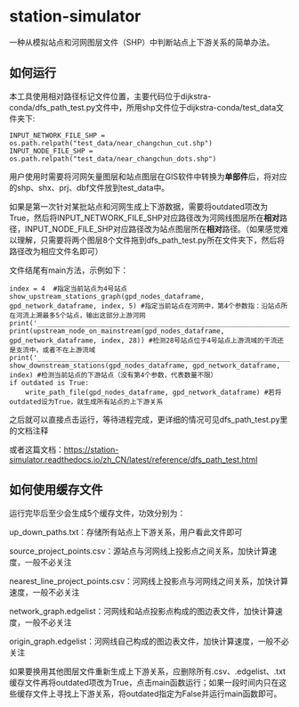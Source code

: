 # station-simulator

一种从模拟站点和河网图层文件（SHP）中判断站点上下游关系的简单办法。

如何运行
------
本工具使用相对路径标记文件位置，主要代码位于dijkstra-conda/dfs_path_test.py文件中，所用shp文件位于dijkstra-conda/test_data文件夹下:
```
INPUT_NETWORK_FILE_SHP = os.path.relpath("test_data/near_changchun_cut.shp")
INPUT_NODE_FILE_SHP = os.path.relpath("test_data/near_changchun_dots.shp")
```
用户使用时需要将河网矢量图层和站点图层在GIS软件中转换为**单部件**后，将对应的shp、shx、prj、dbf文件放到test_data中。

如果是第一次针对某批站点和河网生成上下游数据，需要将outdated项改为True，然后将INPUT_NETWORK_FILE_SHP对应路径改为河网线图层所在**相对**路径，INPUT_NODE_FILE_SHP对应路径改为站点图层所在**相对**路径。（如果感觉难以理解，只需要将两个图层8个文件拖到dfs_path_test.py所在文件夹下，然后将路径改为相应文件名即可）

文件结尾有main方法，示例如下：
```
index = 4  #指定当前站点为4号站点
show_upstream_stations_graph(gpd_nodes_dataframe, gpd_network_dataframe, index, 5) #指定当前站点在河网中，第4个参数指：沿站点所在河流上溯最多5个站点，输出这部分上游河网
print('____________________________________________________________________________')
print(upstream_node_on_mainstream(gpd_nodes_dataframe, gpd_network_dataframe, index, 28)) #检测28号站点位于4号站点上游流域的干流还是支流中，或者不在上游流域
print('____________________________________________________________________________')
show_downstream_stations(gpd_nodes_dataframe, gpd_network_dataframe, index) #检测当前站点的下游站点（没有第4个参数，代表数量不限）
if outdated is True:
    write_path_file(gpd_nodes_dataframe, gpd_network_dataframe) #若将outdated设为True，就生成所有站点的上下游关系
```

之后就可以直接点击运行，等待进程完成，更详细的情况可见dfs_path_test.py里的文档注释

或者这篇文档：https://station-simulator.readthedocs.io/zh_CN/latest/reference/dfs_path_test.html

如何使用缓存文件
-----

运行完毕后至少会生成5个缓存文件，功效分别为：

up_down_paths.txt：存储所有站点上下游关系，用户看此文件即可

source_project_points.csv：源站点与河网线上投影点之间关系，加快计算速度，一般不必关注

nearest_line_project_points.csv：河网线上投影点与河网线之间关系，加快计算速度，一般不必关注

network_graph.edgelist：河网线和站点投影点构成的图边表文件，加快计算速度，一般不必关注

origin_graph.edgelist：河网线自己构成的图边表文件，加快计算速度，一般不必关注

如果要换用其他图层文件重新生成上下游关系，应删除所有.csv、.edgelist、.txt缓存文件再将outdated项改为True，点击main函数运行；如果一段时间内只在这些缓存文件上寻找上下游关系，将outdated指定为False并运行main函数即可。


